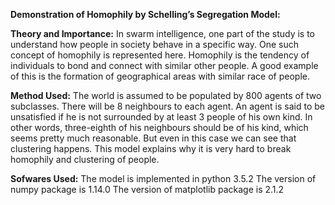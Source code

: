 **Demonstration of Homophily by Schelling’s Segregation Model:**

**Theory and Importance:**
In swarm intelligence, one part of the study is to understand how people in society behave in a specific
way. One such concept of homophily is represented here. Homophily is the tendency of individuals to
bond and connect with similar other people. A good example of this is the formation of geographical
areas with similar race of people.

**Method Used:**
The world is assumed to be populated by 800 agents of two subclasses. There will be 8 neighbours to
each agent. An agent is said to be unsatisfied if he is not surrounded by at least 3 people of his own
kind. In other words, three-eighth of his neighbours should be of his kind, which seems pretty much
reasonable. But even in this case we can see that clustering happens. This model explains why it is very
hard to break homophily and clustering of people.

**Sofwares Used:**
The model is implemented in python 3.5.2
The version of numpy package is 1.14.0
The version of matplotlib package is 2.1.2
